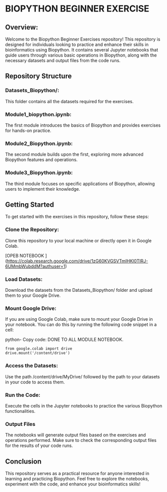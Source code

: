 # BIOPYTHON BEGINNER EXERCISE

## Overview:
Welcome to the Biopython Beginner Exercises repository! This repository is designed for individuals looking to practice and enhance their skills in bioinformatics using Biopython. It contains several Jupyter notebooks that guide users through various basic operations in Biopython, along with the necessary datasets and output files from the code runs.

## Repository Structure
### Datasets_Biopython/: 
This folder contains all the datasets required for the exercises.
### Module1_biopython.ipynb:
The first module introduces the basics of Biopython and provides exercises for hands-on practice.
### Module2_Biopython.ipynb:
The second module builds upon the first, exploring more advanced Biopython features and operations.
### Module3_Biopython.ipynb: 
The third module focuses on specific applications of Biopython, allowing users to implement their knowledge.

## Getting Started
To get started with the exercises in this repository, follow these steps:

### Clone the Repository: 
Clone this repository to your local machine or directly open it in Google Colab.

[OPEB NOTEBOOK ] (https://colab.research.google.com/drive/1zG60KVGSVTmIHKl0TIRJ-6UMmbWubddM?authuser=1)

### Load Datasets:
Download the datasets from the Datasets_Biopython/ folder and upload them to your Google Drive.

### Mount Google Drive:
If you are using Google Colab, make sure to mount your Google Drive in your notebook. You can do this by running the following code snippet in a cell:

python- Copy code: DONE TO ALL MODULE NOTEBOOK.
```
from google.colab import drive
drive.mount('/content/drive')
 ```

### Access the Datasets: 
Use the path /content/drive/MyDrive/ followed by the path to your datasets in your code to access them.

### Run the Code:
Execute the cells in the Jupyter notebooks to practice the various Biopython functionalities.

### Output Files
The notebooks will generate output files based on the exercises and operations performed. Make sure to check the corresponding output files for the results of your code runs.

## Conclusion
This repository serves as a practical resource for anyone interested in learning and practicing Biopython. Feel free to explore the notebooks, experiment with the code, and enhance your bioinformatics skills!



